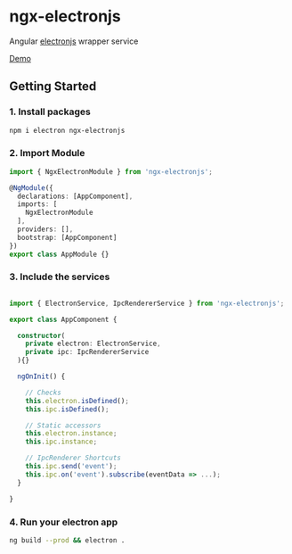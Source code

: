 # ngx-electronjs

Angular [electronjs](https://www.electronjs.org/) wrapper service 

[Demo](https://d3v0ps.github.io/ngx-electronjs)

## Getting Started

### 1. Install packages
```sh
npm i electron ngx-electronjs
```

### 2. Import Module
```typescript
import { NgxElectronModule } from 'ngx-electronjs';

@NgModule({
  declarations: [AppComponent],
  imports: [
    NgxElectronModule
  ],
  providers: [],
  bootstrap: [AppComponent]
})
export class AppModule {}
```

### 3. Include the services

```ts

import { ElectronService, IpcRendererService } from 'ngx-electronjs';

export class AppComponent {

  constructor(
    private electron: ElectronService,
    private ipc: IpcRendererService
  ){}

  ngOnInit() {

    // Checks
    this.electron.isDefined();
    this.ipc.isDefined();

    // Static accessors
    this.electron.instance;
    this.ipc.instance;

    // IpcRenderer Shortcuts
    this.ipc.send('event');
    this.ipc.on('event').subscribe(eventData => ...);
  }

}

```

### 4. Run your electron app

```sh
ng build --prod && electron .
```
